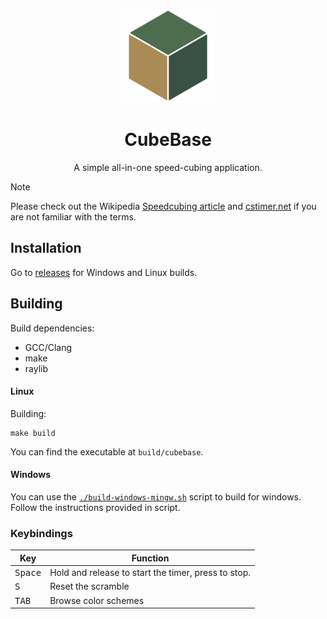 <p align=center>
  <img src="./resources/icon.png">
  <h1 align=center>CubeBase</h1>
  <p align=center>A simple all-in-one speed-cubing application.</p>
</p>


> [!NOTE]
> Please check out the Wikipedia [Speedcubing article](https://en.wikipedia.org/wiki/Speedcubing) and [cstimer.net](https://cstimer.net) if you are not familiar with the terms.

## Installation

Go to [releases](https://github.com/reo6/CubeBase/releases) for Windows and Linux builds.

## Building

Build dependencies:

- GCC/Clang
- make
- raylib

#### Linux

Building:

```
make build
```

You can find the executable at ``build/cubebase``.

#### Windows

You can use the [``./build-windows-mingw.sh``](./build-windows-mingw.sh) script to build for windows. Follow the instructions provided in script.

### Keybindings

| Key              	| Function                                            	|
|------------------	|-----------------------------------------------------	|
| <kbd>Space</kbd> 	| Hold and release to start the timer, press to stop. 	|
| <kbd>S</kbd>     	| Reset the scramble                                  	|
| <kbd>TAB</kbd>   	| Browse color schemes                                	|
